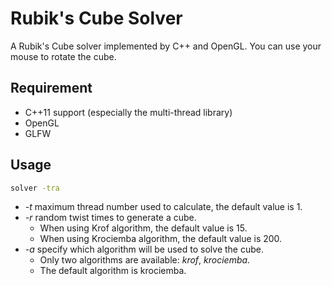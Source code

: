 # Rubik's Cube Solver

A Rubik's Cube solver implemented by C++ and OpenGL. You can use your mouse to rotate the cube.

## Requirement

* C++11 support (especially the multi-thread library)
* OpenGL
* GLFW

## Usage

```bash
solver -tra
```
* *-t* maximum thread number used to calculate, the default value is 1.
* *-r* random twist times to generate a cube.
  * When using Krof algorithm, the default value is 15.
  * When using Krociemba algorithm, the default value is 200.
* *-a* specify which algorithm will be used to solve the cube. 
  * Only two algorithms are available: *krof*, *krociemba*. 
  * The default algorithm is krociemba.